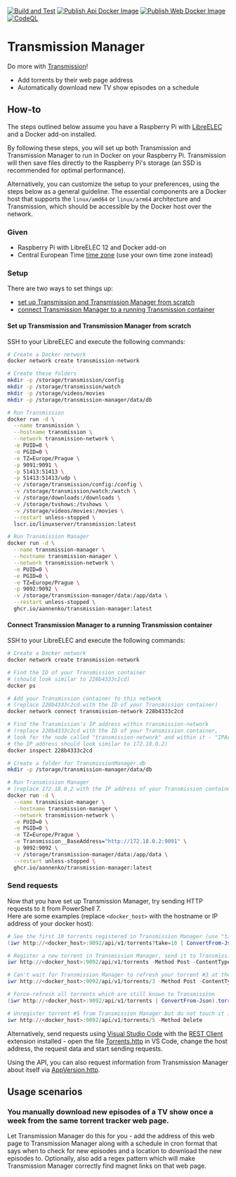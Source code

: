 [![Build and Test](https://github.com/aannenko/transmission-manager/actions/workflows/dotnetcore.yml/badge.svg)](https://github.com/aannenko/transmission-manager/actions/workflows/dotnetcore.yml) [![Publish Api Docker Image](https://github.com/aannenko/transmission-manager/actions/workflows/docker-publish-api.yml/badge.svg)](https://github.com/aannenko/transmission-manager/actions/workflows/docker-publish-api.yml) [![Publish Web Docker Image](https://github.com/aannenko/transmission-manager/actions/workflows/docker-publish-web.yml/badge.svg)](https://github.com/aannenko/transmission-manager/actions/workflows/docker-publish-web.yml) [![CodeQL](https://github.com/aannenko/transmission-manager/actions/workflows/codeql-analysis.yml/badge.svg)](https://github.com/aannenko/transmission-manager/actions/workflows/codeql-analysis.yml)

# Transmission Manager
Do more with [Transmission](https://transmissionbt.com/)!<br>
- Add torrents by their web page address
- Automatically download new TV show episodes on a schedule

## How-to
The steps outlined below assume you have a Raspberry Pi with [LibreELEC](https://libreelec.tv/) and a Docker add-on installed.

By following these steps, you will set up both Transmission and Transmission Manager to run in Docker on your Raspberry Pi. Transmission will then save files directly to the Raspberry Pi's storage (an SSD is recommended for optimal performance).

Alternatively, you can customize the setup to your preferences, using the steps below as a general guideline. The essential components are a Docker host that supports the `linux/amd64` or `linux/arm64` architecture and Transmission, which should be accessible by the Docker host over the network.

### Given
- Raspberry Pi with LibreELEC 12 and Docker add-on<br>
- Central European Time [time zone](https://en.wikipedia.org/wiki/List_of_tz_database_time_zones) (use your own time zone instead)

### Setup
There are two ways to set things up:
- [set up Transmission and Transmission Manager from scratch](#set-up-transmission-and-transmission-manager-from-scratch)
- [connect Transmission Manager to a running Transmission container](#connect-transmission-manager-to-a-running-transmission-container)

#### Set up Transmission and Transmission Manager from scratch
SSH to your LibreELEC and execute the following commands:
```bash
# Create a Docker network
docker network create transmission-network

# Create these folders
mkdir -p /storage/transmission/config
mkdir -p /storage/transmission/watch
mkdir -p /storage/videos/movies
mkdir -p /storage/transmission-manager/data/db

# Run Transmission
docker run -d \
  --name transmission \
  --hostname transmission \
  --network transmission-network \
  -e PUID=0 \
  -e PGID=0 \
  -e TZ=Europe/Prague \
  -p 9091:9091 \
  -p 51413:51413 \
  -p 51413:51413/udp \
  -v /storage/transmission/config:/config \
  -v /storage/transmission/watch:/watch \
  -v /storage/downloads:/downloads \
  -v /storage/tvshows:/tvshows \
  -v /storage/videos/movies:/movies \
  --restart unless-stopped \
  lscr.io/linuxserver/transmission:latest

# Run Transmission Manager
docker run -d \
  --name transmission-manager \
  --hostname transmission-manager \
  --network transmission-network \
  -e PUID=0 \
  -e PGID=0 \
  -e TZ=Europe/Prague \
  -p 9092:9092 \
  -v /storage/transmission-manager/data:/app/data \
  --restart unless-stopped \
  ghcr.io/aannenko/transmission-manager:latest
```

#### Connect Transmission Manager to a running Transmission container
SSH to your LibreELEC and execute the following commands:
```bash
# Create a Docker network
docker network create transmission-network

# Find the ID of your Transmission container
# (should look similar to 228b4333c2cd)
docker ps

# Add your Transmission container to this network
# (replace 228b4333c2cd with the ID of your Transmission container)
docker network connect transmission-network 228b4333c2cd

# Find the Transmission's IP address within transmission-network
# (replace 228b4333c2cd with the ID of your Transmission container,
# look for the node called "transmission-network" and within it - "IPAddress",
# the IP address should look similar to 172.18.0.2)
docker inspect 228b4333c2cd

# Create a folder for TransmissionManager.db
mkdir -p /storage/transmission-manager/data/db

# Run Transmission Manager
# (replace 172.18.0.2 with the IP address of your Transmission container)
docker run -d \
  --name transmission-manager \
  --hostname transmission-manager \
  --network transmission-network \
  -e PUID=0 \
  -e PGID=0 \
  -e TZ=Europe/Prague \
  -e Transmission__BaseAddress="http://172.18.0.2:9091" \
  -p 9092:9092 \
  -v /storage/transmission-manager/data:/app/data \
  --restart unless-stopped \
  ghcr.io/aannenko/transmission-manager:latest
```

### Send requests
Now that you have set up Transmission Manager, try sending HTTP requests to it from PowerShell 7.</br>
Here are some examples (replace `<docker_host>` with the hostname or IP address of your docker host):
```powershell
# See the first 10 torrents registered in Transmission Manager (use "take=<larger_number>" to see more torrents)
(iwr http://<docker_host>:9092/api/v1/torrents?take=10 | ConvertFrom-Json).torrents

# Register a new torrent in Transmission Manager, send it to Transmission for download and check for torrent updates every day at 11:00 and 17:00
iwr http://<docker_host>:9092/api/v1/torrents -Method Post -ContentType application/json -Body '{"webPageUri":"https://nnmclub.to/forum/viewtopic.php?t=1712711","downloadDir":"/tvshows","cron":"0 11,17 * * *"}'

# Can't wait for Transmission Manager to refresh your torrent #3 at the scheduled time? Force-refresh it yourself!
iwr http://<docker_host>:9092/api/v1/torrents/3 -Method Post -ContentType application/json

# Force-refresh all torrents which are still known to Transmission
(iwr http://<docker_host>:9092/api/v1/torrents | ConvertFrom-Json).torrents | % { iwr "http://<docker_host>:9092/api/v1/torrents/$($_.id)" -Method Post -ContentType application/json }

# Unregister torrent #5 from Transmission Manager but do not touch it in Transmission
iwr http://<docker_host>:9092/api/v1/torrents/5 -Method Delete
```

Alternatively, send requests using [Visual Studio Code](https://code.visualstudio.com/) with the [REST Client](https://marketplace.visualstudio.com/items?itemName=humao.rest-client) extension installed - open the file [Torrents.http](src/TransmissionManager.Api/Actions/Torrents/Torrents.http) in VS Code, change the host address, the request data and start sending requests.

Using the API, you can also request information from Transmission Manager about itself via [AppVersion.http](src/TransmissionManager.Api/Actions/AppVersion/AppVersion.http).

## Usage scenarios

### You manually download new episodes of a TV show once a week from the same torrent tracker web page.
Let Transmission Manager do this for you - add the address of this web page to Transmission Manager along with a schedule in cron format that says when to check for new episodes and a location to download the new episodes to. Optionally, also add a regex pattern which will make Transmission Manager correctly find magnet links on that web page.
